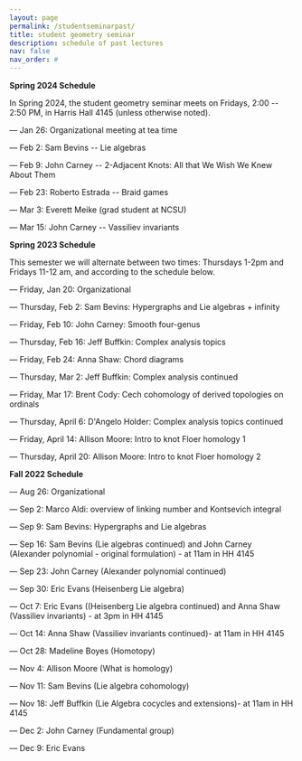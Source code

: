 ```yaml
---
layout: page
permalink: /studentseminarpast/
title: student geometry seminar
description: schedule of past lectures
nav: false
nav_order: #
---
```


<b>Spring 2024 Schedule</b>

In Spring 2024, the student geometry seminar meets on Fridays, 2:00 -- 2:50 PM, in Harris Hall 4145 (unless otherwise noted).

— Jan 26: Organizational meeting at tea time

— Feb 2: Sam Bevins -- Lie algebras

— Feb 9: John Carney -- 2-Adjacent Knots: All that We Wish We Knew About Them

— Feb 23:  Roberto Estrada --  Braid games

— Mar 3:  Everett Meike (grad student at NCSU)

— Mar 15: John Carney -- Vassiliev invariants

<b>Spring 2023 Schedule</b>

This semester we will alternate between two times: Thursdays 1-2pm and Fridays 11-12 am, and according to the schedule below.

— Friday, Jan 20: Organizational

— Thursday, Feb 2: Sam Bevins: Hypergraphs and Lie algebras + infinity

— Friday, Feb 10: John Carney: Smooth four-genus

— Thursday, Feb 16: Jeff Buffkin: Complex analysis  topics

— Friday, Feb 24: Anna Shaw: Chord diagrams

— Thursday, Mar 2: Jeff Buffkin: Complex analysis continued

— Friday, Mar 17:  Brent Cody: Cech cohomology of derived topologies on ordinals

— Thursday, April 6: D'Angelo Holder:  Complex analysis topics continued

— Friday, April 14: Allison Moore: Intro to knot Floer homology 1

— Thursday, April 20: Allison Moore: Intro to knot Floer homology 2

<b>Fall 2022 Schedule</b>

— Aug 26: Organizational

— Sep 2: Marco Aldi: overview of linking number and Kontsevich integral

— Sep 9: Sam Bevins:  Hypergraphs and Lie algebras

— Sep 16: Sam Bevins (Lie algebras continued) and John Carney (Alexander polynomial - original formulation) - at 11am in HH 4145

— Sep 23: John Carney (Alexander polynomial continued)

— Sep 30: Eric Evans (Heisenberg Lie algebra)

— Oct  7: Eric Evans ((Heisenberg Lie algebra continued) and Anna Shaw (Vassiliev invariants)  - at 3pm in HH 4145

— Oct 14: Anna Shaw (Vassiliev invariants continued)- at 11am in HH 4145

— Oct 28: Madeline Boyes (Homotopy)

— Nov 4: Allison Moore (What is homology)

— Nov 11:  Sam Bevins (Lie algebra cohomology)

— Nov 18:  Jeff Buffkin (Lie Algebra cocycles and extensions)- at 11am in HH 4145

— Dec 2:  John Carney (Fundamental group)

— Dec 9: Eric Evans
